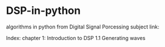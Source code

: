 # DSP-in-python
algorithms in python from Digital Signal Porcessing
subject link:

Index:
chapter 1: Introduction to DSP
         1.1 Generating waves
